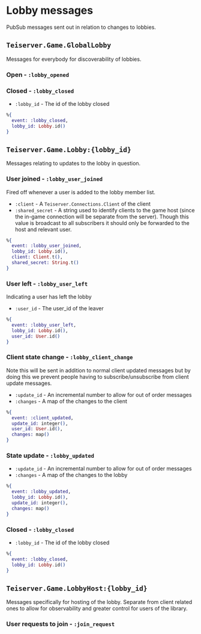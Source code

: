 # Lobby messages
PubSub messages sent out in relation to changes to lobbies.

## `Teiserver.Game.GlobalLobby`
Messages for everybody for discoverability of lobbies.

### Open - `:lobby_opened`

### Closed - `:lobby_closed`
- `:lobby_id` - The id of the lobby closed

```elixir
%{
  event: :lobby_closed,
  lobby_id: Lobby.id()
}
```

## `Teiserver.Game.Lobby:{lobby_id}`
Messages relating to updates to the lobby in question.

### User joined - `:lobby_user_joined`
Fired off whenever a user is added to the lobby member list.

- `:client` - A `Teiserver.Connections.Client` of the client
- `:shared_secret` - A string used to identify clients to the game host (since the in-game connection will be separate from the server). Though this value is broadcast to all subscribers it should only be forwarded to the host and relevant user.


```elixir
%{
  event: :lobby_user_joined,
  lobby_id: Lobby.id(),
  client: Client.t(),
  shared_secret: String.t()
}
```

### User left - `:lobby_user_left`
Indicating a user has left the lobby

- `:user_id` - The user_id of the leaver

```elixir
%{
  event: :lobby_user_left,
  lobby_id: Lobby.id(),
  user_id: User.id()
}
```


### Client state change - `:lobby_client_change`
Note this will be sent in addition to normal client updated messages but by doing this we prevent people having to subscribe/unsubscribe from client update messages.

- `:update_id` - An incremental number to allow for out of order messages
- `:changes` - A map of the changes to the client

```elixir
%{
  event: :client_updated,
  update_id: integer(),
  user_id: User.id(),
  changes: map()
}
```

### State update - `:lobby_updated`

- `:update_id` - An incremental number to allow for out of order messages
- `:changes` - A map of the changes to the lobby

```elixir
%{
  event: :lobby_updated,
  lobby_id: Lobby.id(),
  update_id: integer(),
  changes: map()
}
```

### Closed - `:lobby_closed`
- `:lobby_id` - The id of the lobby closed

```elixir
%{
  event: :lobby_closed,
  lobby_id: Lobby.id()
}
```

## `Teiserver.Game.LobbyHost:{lobby_id}`
Messages specifically for hosting of the lobby. Separate from client related ones to allow for observability and greater control for users of the library.

### User requests to join - `:join_request`

